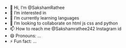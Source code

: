 - 👋 Hi, I’m @SakshamRathee
- 👀 I’m interested in 
- 🌱 I’m currently learning languages
- 💞️ I’m looking to collaborate on html js css and python
- 📫 How to reach me @Sakshamrathee242 Instagram id
- 😄 Pronouns: ...
- ⚡ Fun fact: ...

<!---
SakshamRathee/SakshamRathee is a ✨ special ✨ repository because its `README.md` (this file) appears on your GitHub profile.
You can click the Preview link to take a look at your changes.
--->
